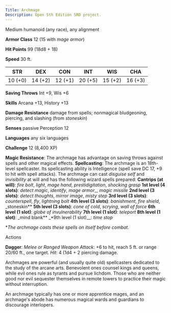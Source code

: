```yaml
---
Title: Archmage
Description: Open 5th Edition SRD project.
---
```


Medium humanoid (any race), any alignment

**Armor Class** 12 (15 with _mage armor_)

**Hit Points** 99 (18d8 + 18)

**Speed** 30 ft.

STR     | DEX     | CON     | INT     | WIS     | CHA
------- | ------- | ------- | ------- | ------- | -------
10 (+0) | 14 (+2) | 12 (+1) | 20 (+5) | 15 (+2) | 16 (+3)

**Saving Throws** Int +9, Wis +6

**Skills** Arcana +13, History +13

**Damage Resistance** damage from spells; nonmagical bludgeoning, piercing, and slashing (from _stoneskin_)

**Senses** passive Perception 12

**Languages** any six languages

**Challenge** 12 (8,400 XP)

**Magic Resistance**: The archmage has advantage on saving throws against spells and other magical effects. **Spellcasting**: The archmage is an 18th-level spellcaster. Its spellcasting ability is Intelligence (spell save DC 17, +9 to hit with spell attacks). The archmage can cast _disguise self_ and _invisibility_ at will and has the following wizard spells prepared: **Cantrips (at will)**: _fire bolt_, _light_, _mage hand_,     _prestidigitation_, _shocking grasp_ **1st level (4 slots)**: _detect magic_, _identify_, _mage armor_,_     _magic missile_ **2nd level (3 slots)**: _detect thoughts_, _mirror image_, _misty     step_ **3rd level (3 slots)**: _counterspell_, _fly_, _lightning bolt_ **4th level (3 slots)**: _banishment_, _fire shield_, _stoneskin** **5th level (3 slots)**: _cone of cold_, _scrying_, _wall of force_ **6th level (1 slot)**: _globe of invulnerability_ **7th level (1 slot)**: _teleport_ **8th level (1 slot)**: _mind blank** _*9th level (1 slot)__: _time stop_

*_The archmage casts these spells on itself before combat_.

Actions

**Dagger**: _Melee or Ranged Weapon Attack_: +6 to hit, reach 5 ft.     or range 20/60 ft., one target. _Hit_: 4 (1d4 + 2 piercing damage.

Archmages are powerful (and usually quite old) spellcasters dedicated to the study of the arcane arts. Benevolent ones counsel kings and queens, while evil ones rule as tyrants and pursue lichdom. Those who are neither good nor evil sequester themselves in remote towers to practice their magic without interruption.

An archmage typically has one or more apprentice mages, and an archmage's abode has numerous magical wards and guardians to discourage interlopers.

